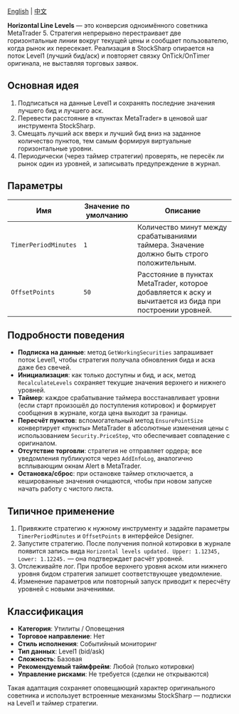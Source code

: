 [English](README.md) | [中文](README_cn.md)

**Horizontal Line Levels** — это конверсия одноимённого советника MetaTrader 5. Стратегия непрерывно перестраивает две горизонтальные линии вокруг текущей цены и сообщает пользователю, когда рынок их пересекает. Реализация в StockSharp опирается на поток Level1 (лучший бид/аск) и повторяет связку OnTick/OnTimer оригинала, не выставляя торговых заявок.

## Основная идея

1. Подписаться на данные Level1 и сохранять последние значения лучшего бид и лучшего аск.
2. Перевести расстояние в «пунктах MetaTrader» в ценовой шаг инструмента StockSharp.
3. Смещать лучший аск вверх и лучший бид вниз на заданное количество пунктов, тем самым формируя виртуальные горизонтальные уровни.
4. Периодически (через таймер стратегии) проверять, не пересёк ли рынок один из уровней, и записывать предупреждение в журнал.

## Параметры

| Имя | Значение по умолчанию | Описание |
| --- | --- | --- |
| `TimerPeriodMinutes` | `1` | Количество минут между срабатываниями таймера. Значение должно быть строго положительным. |
| `OffsetPoints` | `50` | Расстояние в пунктах MetaTrader, которое добавляется к аску и вычитается из бида при построении уровней. |

## Подробности поведения

- **Подписка на данные**: метод `GetWorkingSecurities` запрашивает поток Level1, чтобы стратегия получала обновления бида и аска даже без свечей.
- **Инициализация**: как только доступны и бид, и аск, метод `RecalculateLevels` сохраняет текущие значения верхнего и нижнего уровней.
- **Таймер**: каждое срабатывание таймера восстанавливает уровни (если старт произошёл до поступления котировок) и формирует сообщения в журнале, когда цена выходит за границы.
- **Пересчёт пунктов**: вспомогательный метод `EnsurePointSize` конвертирует «пункты» MetaTrader в абсолютные изменения цены с использованием `Security.PriceStep`, что обеспечивает совпадение с оригиналом.
- **Отсутствие торговли**: стратегия не отправляет ордера; все уведомления публикуются через `AddInfoLog`, аналогично всплывающим окнам Alert в MetaTrader.
- **Остановка/сброс**: при остановке таймер отключается, а кешированные значения очищаются, чтобы при новом запуске начать работу с чистого листа.

## Типичное применение

1. Привяжите стратегию к нужному инструменту и задайте параметры `TimerPeriodMinutes` и `OffsetPoints` в интерфейсе Designer.
2. Запустите стратегию. После получения полной котировки в журнале появится запись вида `Horizontal levels updated. Upper: 1.12345, Lower: 1.12245.` — она подтверждает расчёт уровней.
3. Отслеживайте лог. При пробое верхнего уровня аском или нижнего уровня бидом стратегия запишет соответствующее уведомление.
4. Изменение параметров или повторный запуск приводит к пересчёту уровней с новыми значениями.

## Классификация

- **Категория**: Утилиты / Оповещения
- **Торговое направление**: Нет
- **Стиль исполнения**: Событийный мониторинг
- **Тип данных**: Level1 (bid/ask)
- **Сложность**: Базовая
- **Рекомендуемый таймфрейм**: Любой (только котировки)
- **Управление рисками**: Не требуется (сделки не открываются)

Такая адаптация сохраняет оповещающий характер оригинального советника и использует встроенные механизмы StockSharp — подписки на Level1 и таймер стратегии.
